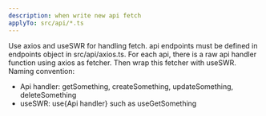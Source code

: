 ```yaml
---
description: when write new api fetch
applyTo: src/api/*.ts
---
```

Use axios and useSWR for handling fetch.
api endpoints must be defined in endpoints object in src/api/axios.ts.
For each api, there is a raw api handler function using axios as fetcher. Then wrap this fetcher with useSWR.
Naming convention:
- Api handler: getSomething, createSomething, updateSomething, deleteSomething
- useSWR: use{Api handler} such as useGetSomething

